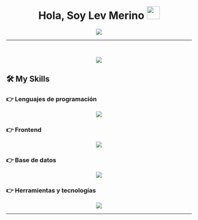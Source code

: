 <h1 align="center">Hola, Soy Lev Merino <img src="https://media.giphy.com/media/hvRJCLFzcasrR4ia7z/giphy.gif" width="35"></h1>
<p align="center">
  <a href="https://github.com/DenverCoder1/readme-typing-svg"><img src="https://readme-typing-svg.herokuapp.com?lines=Ingeniero+En+Sistemas+Informaticos;Full+Stack+Web+Developer;&center=true&width=500&height=50"></a>
</p>
<hr/>
<br>
<p align="center"> <img src="https://komarev.com/ghpvc/?username=LMerino-Dev&label=Profile%20views&color=0e75b6&style=plastic" /> </p>

## 🛠️ My Skills

### 👉 Lenguajes de programación
<p align="center">
  <a href="https://skillicons.dev">
    <img src="https://skillicons.dev/icons?i=cs,ts,js,php" />
  </a>
</p>

### 👉 Frontend
<p align="center">
  <a href="https://skillicons.dev">
    <img src="https://skillicons.dev/icons?i=html,css,sass,angular" />
  </a>
</p>

### 👉 Base de datos
<p align="center">
  <a href="https://skillicons.dev">
    <img src="https://skillicons.dev/icons?i=mysql" />
  </a>
</p>

 ### 👉 Herramientas y tecnologías
 
<p align="center">
  <a href="https://skillicons.dev">
    <img src="https://skillicons.dev/icons?i=nodejs,npm,dotnet,github,vscode,figma" />
  </a>
</p>

<hr/>
